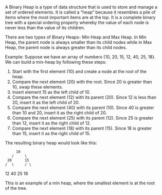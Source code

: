 

A Binary Heap is a type of data structure that is used to store and manage a set of ordered elements. It is called a “heap” because it resembles a pile of items where the most important items are at the top. It is a complete binary tree with a special ordering property whereby the value of each node is never less than the value of its children.

There are two types of Binary Heaps- Min Heap and Max Heap. In Min Heap, the parent node is always smaller than its child nodes while in Max Heap, the parent node is always greater than its child nodes.

Example: Suppose we have an array of numbers {10, 20, 15, 12, 40, 25, 18}. We can build a min-heap by following these steps:

1. Start with the first element (10) and create a node at the root of the heap.
2. Compare the next element (20) with the root. Since 20 is greater than 10, swap these elements.
3. Insert element 15 as the left child of 10.
4. Compare the next element (12) with its parent (20). Since 12 is less than 20, insert it as the left child of 20.
5. Compare the next element (40) with its parent (10). Since 40 is greater than 10 and 20, insert it as the right child of 20.
6. Compare the next element (25) with its parent (12). Since 25 is greater than 12, insert it as the right child of 12.
7. Compare the next element (18) with its parent (15). Since 18 is greater than 15, insert it as the right child of 15.

The resulting binary heap would look like this:

         10
       /     \
     20      15
    /  \     / \
  12   40  25  18

This is an example of a min heap, where the smallest element is at the root of the tree.
